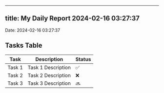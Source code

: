 
---
title: My Daily Report 2024-02-16 03:27:37
---

Date: 2024-02-16 03:27:37

## Tasks Table

| Task | Description | Status |
|------|-------------|--------|
| Task 1 | Task 1 Description | ✅ |
| Task 2 | Task 2 Description | ❌ |
| Task 3 | Task 3 Description | 🔜 |

